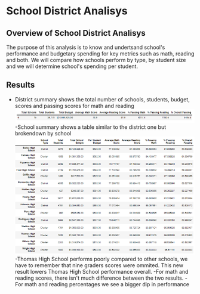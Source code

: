 # School District Analisys
## Overview of School District Analisys
The purpose of this analysis is to know and undertsand school's performance and budgetary spending for key metrics such as math, reading and both. We will compare how schools perform by type, by student size and we will determine school's spending per student.
## Results
- District summary shows the total number of schools, students, budget, scores and passing scores for math and reading
![district summary](/Resources/district_summary.png)
-School summary shows a table similar to the district one but brokendown by school
![school summary](/Resources/schoolsummary.png)
-Thomas High School performs poorly compared to other schools, we have to remember that nine graders scores were ommited. This new result lowers Thomas High School performance overall.
  -For math and reading scores, there isn't much difference between the two results.
  -For math and reading percentages we see a bigger dip in performance
